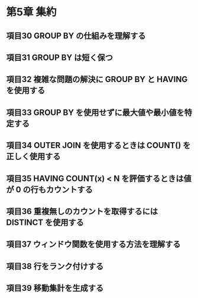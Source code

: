 # 第5章 集約

## 項目30 GROUP BY の仕組みを理解する

## 項目31 GROUP BY は短く保つ

## 項目32 複雑な問題の解決に GROUP BY と HAVING を使用する

## 項目33 GROUP BY を使用せずに最大値や最小値を特定する

## 項目34 OUTER JOIN を使用するときは COUNT() を正しく使用する

## 項目35 HAVING COUNT(x) < N を評価するときは値が 0 の行もカウントする

## 項目36 重複無しのカウントを取得するには DISTINCT を使用する

## 項目37 ウィンドウ関数を使用する方法を理解する

## 項目38 行をランク付けする

## 項目39 移動集計を生成する
